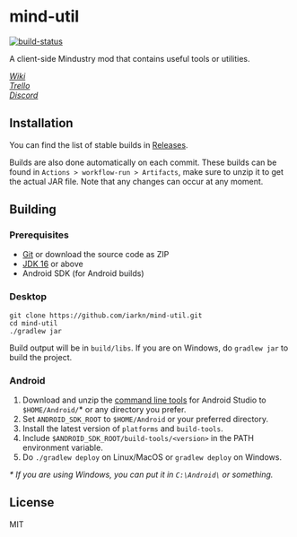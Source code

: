# mind-util

[![build-status](https://img.shields.io/github/workflow/status/iarkn/mind-util/Gradle%20(Push)/main?style=flat-square)](https://github.com/iarkn/mind-util/actions)

A client-side Mindustry mod that contains useful tools or utilities.

[*Wiki*](https://github.com/iarkn/mind-util/wiki)  
[*Trello*](https://trello.com/b/RR3Os2FB/mind-util)  
[*Discord*](https://discord.gg/mfU3TgfyWg)

## Installation

You can find the list of stable builds in [Releases](https://github.com/iarkn/mind-util/releases).

Builds are also done automatically on each commit. These builds can be found in `Actions > workflow-run > Artifacts`, make sure to unzip it to get the actual JAR file. Note that any changes can occur at any moment.

## Building

### Prerequisites

- [Git](https://git-scm.com/downloads) or download the source code as ZIP
- [JDK 16](https://adoptium.net) or above
- Android SDK (for Android builds)

### Desktop

```
git clone https://github.com/iarkn/mind-util.git
cd mind-util
./gradlew jar
```

Build output will be in `build/libs`. If you are on Windows, do `gradlew jar` to build the project.

### Android

1. Download and unzip the [command line tools](https://developer.android.com/studio/#command-tools) for Android Studio to `$HOME/Android/`* or any directory you prefer.
2. Set `ANDROID_SDK_ROOT` to `$HOME/Android` or your preferred directory.
3. Install the latest version of `platforms` and `build-tools`.
4. Include `$ANDROID_SDK_ROOT/build-tools/<version>` in the PATH environment variable.
5. Do `./gradlew deploy` on Linux/MacOS or `gradlew deploy` on Windows.

_\* If you are using Windows, you can put it in `C:\Android\` or something._

## License

MIT
